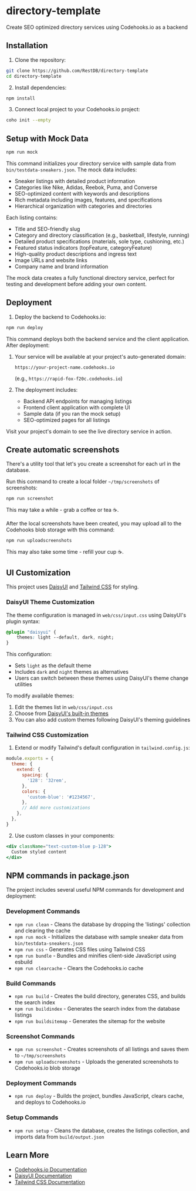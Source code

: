 # directory-template
Create SEO optimized directory services using Codehooks.io as a backend

## Installation

1. Clone the repository:
```bash
git clone https://github.com/RestDB/directory-template
cd directory-template
```

2. Install dependencies:
```bash
npm install
```

3. Connect local project to your Codehooks.io project:
```bash
coho init --empty
```

## Setup with Mock Data

```bash
npm run mock
```

This command initializes your directory service with sample data from `bin/testdata-sneakers.json`. The mock data includes:

- Sneaker listings with detailed product information
- Categories like Nike, Adidas, Reebok, Puma, and Converse
- SEO-optimized content with keywords and descriptions
- Rich metadata including images, features, and specifications
- Hierarchical organization with categories and directories

Each listing contains:
- Title and SEO-friendly slug
- Category and directory classification (e.g., basketball, lifestyle, running)
- Detailed product specifications (materials, sole type, cushioning, etc.)
- Featured status indicators (topFeature, categoryFeature)
- High-quality product descriptions and ingress text
- Image URLs and website links
- Company name and brand information

The mock data creates a fully functional directory service, perfect for testing and development before adding your own content.

## Deployment

1. Deploy the backend to Codehooks.io:
```bash
npm run deploy
```

This command deploys both the backend service and the client application. After deployment:

1. Your service will be available at your project's auto-generated domain:
   ```
   https://your-project-name.codehooks.io
   ```
   (e.g., `https://rapid-fox-f20c.codehooks.io`)

2. The deployment includes:
   - Backend API endpoints for managing listings
   - Frontend client application with complete UI
   - Sample data (if you ran the mock setup)
   - SEO-optimized pages for all listings

Visit your project's domain to see the live directory service in action.

## Create automatic screenshots
There's a utility tool that let's you create a screenshot for each url in the database.

Run this command to create a local folder `~/tmp/screenshots` of screenshots:
```
npm run screenshot  
```

This may take a while - grab a coffee or tea ☕️.

After the local screenshots have been created, you may upload all to the Codehooks blob storage with this command:

```
npm run uploadscreenshots
```

This may also take some time - refill your cup ☕️.

## UI Customization

This project uses [DaisyUI](https://daisyui.com/) and [Tailwind CSS](https://tailwindcss.com/) for styling.

### DaisyUI Theme Customization

The theme configuration is managed in `web/css/input.css` using DaisyUI's plugin syntax:

```css
@plugin "daisyui" {
    themes: light --default, dark, night;
}
```

This configuration:
- Sets `light` as the default theme
- Includes `dark` and `night` themes as alternatives
- Users can switch between these themes using DaisyUI's theme change utilities

To modify available themes:
1. Edit the themes list in `web/css/input.css`
2. Choose from [DaisyUI's built-in themes](https://daisyui.com/docs/themes/)
3. You can also add custom themes following DaisyUI's theming guidelines

### Tailwind CSS Customization

1. Extend or modify Tailwind's default configuration in `tailwind.config.js`:
```javascript
module.exports = {
  theme: {
    extend: {
      spacing: {
        '128': '32rem',
      },
      colors: {
        'custom-blue': '#1234567',
      },
      // Add more customizations
    },
  },
}
```

2. Use custom classes in your components:
```jsx
<div className="text-custom-blue p-128">
  Custom styled content
</div>
```

## NPM commands in package.json

The project includes several useful NPM commands for development and deployment:

### Development Commands
- `npm run clean` - Cleans the database by dropping the 'listings' collection and clearing the cache
- `npm run mock` - Initializes the database with sample sneaker data from `bin/testdata-sneakers.json`
- `npm run css` - Generates CSS files using Tailwind CSS
- `npm run bundle` - Bundles and minifies client-side JavaScript using esbuild
- `npm run clearcache` - Clears the Codehooks.io cache

### Build Commands
- `npm run build` - Creates the build directory, generates CSS, and builds the search index
- `npm run buildindex` - Generates the search index from the database listings
- `npm run buildsitemap` - Generates the sitemap for the website

### Screenshot Commands
- `npm run screenshot` - Creates screenshots of all listings and saves them to `~/tmp/screenshots`
- `npm run uploadscreenshots` - Uploads the generated screenshots to Codehooks.io blob storage

### Deployment Commands
- `npm run deploy` - Builds the project, bundles JavaScript, clears cache, and deploys to Codehooks.io

### Setup Commands
- `npm run setup` - Cleans the database, creates the listings collection, and imports data from `build/output.json`

## Learn More

- [Codehooks.io Documentation](https://codehooks.io/docs)
- [DaisyUI Documentation](https://daisyui.com/docs/install/)
- [Tailwind CSS Documentation](https://tailwindcss.com/docs)


